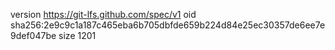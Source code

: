 version https://git-lfs.github.com/spec/v1
oid sha256:2e9c9c1a187c465eba6b705dbfde659b224d84e25ec30357de6ee7e9def047be
size 1201
